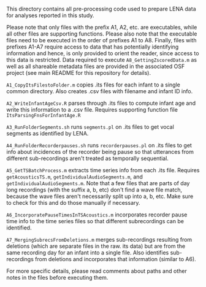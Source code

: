 This directory contains all pre-processing code used to prepare LENA data for analyses reported in this study. 

Please note that only files with the prefix A1, A2, etc. are executables, while all other files are supporting functions. Please also note that the executable files need to be executed in the order of prefixes A1 to A8. Finally, files with prefixes A1-A7 require access to data that has potentially identifying information and hence, is only provided to orient the reader, since access to this data is restricted. Data required to execute `A8_GettingZscoredData.m` as well as all shareable metadata files are provided in the associated OSF project (see main README for this repository for details).

`A1_CopyItsFilestoFolder.m` copies .its files for each infant to a single common directory. Also creates .csv files with filename and infant ID info.

`A2_WriteInfantAgeCsv.R` parses through .its files to compute infant age and write this information to a .csv file. Requires supporting function file `ItsParsingFnsForInfantAge.R`

`A3_RunFolderSegments.sh` runs `segments.pl` on .its files to get vocal segments as identified by LENA.

`A4_RunFolderRecorderpauses.sh` runs `recorderpauses.pl` on .its files to get info about incidences of the recorder being pause so that utterances from different sub-recordings aren't treated as temporally sequential.

`A5_GetTSBatchProcess.m` extracts time series info from each .its file. Requires `getAcousticsTS.m`, `getIndividualAudioSegments.m`, and `getIndividualAudioSegments.m`. Note that a few files that are parts of day long recordings (with the suffix a, b, etc) don't find a wave file match, because the wave files aren't necessarily split up into a, b, etc. Make sure to check for this and do those manually if necessary.

`A6_IncorporatePauseTimesInTSAcoustics.m` incorporates recorder pause time info to the time series files so that different subrecordings can be identified.

`A7_MergingSubrecsFromDeletions.m` merges sub-recordings resulting from deletions (which are separate files in the raw. its data) but are from the same recording day for an infant into a single file. Also identifies sub-recordings from deletions and incorporates that information (similar to A6). 

For more specific details, please read comments about paths and other notes in the files before executing them. 
